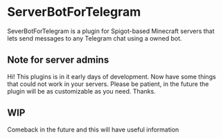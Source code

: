 # ServerBotForTelegram
SeverBotForTelegram is a plugin for Spigot-based Minecraft servers that lets send messages to any Telegram chat using a owned bot.

## Note for server admins
Hi! This plugins is in it early days of development. Now have some things that could not work in your servers. Please be patient, in the future the plugin will be as customizable as you need. Thanks.

## WIP
Comeback in the future and this will have useful information
